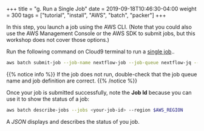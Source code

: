 +++
title = "g. Run a Single Job"
date = 2019-09-18T10:46:30-04:00
weight = 300
tags = ["tutorial", "install", "AWS", "batch", "packer"]
+++

In this step, you launch a job using the AWS CLI. (Note that you could also use the AWS Management Console or the AWS SDK to submit jobs, but this workshop does not cover those options.) 

Run the following command on Cloud9 terminal to run a [single job](https://docs.aws.amazon.com/batch/latest/userguide/submit_job.html)..


```bash
aws batch submit-job --job-name nextflow-job --job-queue nextflow-jq --job-definition nextflow-demo --region $AWS_REGION
```

{{% notice info %}}
If the job does not run, double-check that the job queue name and job definition are correct.
{{% /notice %}}

Once your job is submitted successfully, note the **Job Id** because you can use it to show the status of a job:

```bash
aws batch describe-jobs --jobs <your-job-id> --region $AWS_REGION
```

A *JSON* displays and describes the status of you job.
